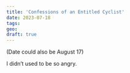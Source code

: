 ```yaml
---
title: 'Confessions of an Entitled Cyclist'
date: 2023-07-18
tags:
geo:
draft: true
---
```


(Date could also be August 17)

I didn’t used to be so angry.

